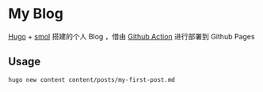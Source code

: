 # My Blog

[Hugo](https://gohugo.io/) + [smol](https://github.com/colorchestra/smol) 搭建的个人 Blog ，借由 [Github Action](https://gohugo.io/hosting-and-deployment/hosting-on-github/) 进行部署到 Github Pages 


## Usage

```sh
hugo new content content/posts/my-first-post.md
```